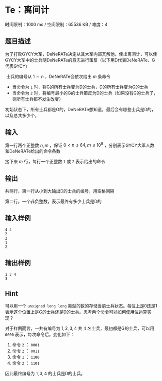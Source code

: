 # Te：离间计

时间限制：1000 ms / 空间限制：65536 KB / 难度：4

## 题目描述

​ 为了打败GYCY大军，DeNeRATe决定从其大军内部瓦解他，使出离间计，可以使GYCY大军中的士兵随DeNeRATe的意志进行策反（以下用D代表DeNeRATe，G代表GYCY）

​ 士兵的编号从 $1 \sim n$ ，DeNeRATe会依次给出 $m$ 条命令

- 当命令为 `1` 时，将G的所有士兵变为D的士兵，D的所有士兵变为G的士兵
- 当命令为 `2` 时，将编号最小的G的士兵策反为D的士兵（如果没有G的士兵了，则所有士兵都不发生改变）

​ 初始状态下，所有士兵都是G的，DeNeRATe想知道，最后会有哪些士兵是D的，以及总共多少个。

## 输入

第一行两个正整数 $n, m$ ，保证 $0 < n \le 64, m \leq 10 ^ 6$ ，分别表示GYCY大军人数和DeNeRATe给出的命令条数

接下来 $m$ 行，每行一个正整数 `1` 或 `2` 表示给出的命令

## 输出

共两行，第一行从小到大输出D的士兵的编号，用空格间隔

第二行，一个非负整数，表示最终有多少士兵是D的

## 输入样例

    4 4
    2
    2
    1
    2

## 输出样例

    1 3 4
    3

## Hint

可以用一个 `unsigned long long` 类型的数的存储当前士兵状态。每位上是0还是1表示这个位置上是G的士兵还是D的士兵。思考两个命令可以如何使用位运算实现？

对于样例而言，一共有编号为 ${1, 2, 3, 4}$ 共 $4$ 名士兵，最初都是G的士兵，可以用 `0000` 表示，每次命令后，变化如下：

1. 命令 `2` ： `0001`
2. 命令 `2` ： `0011`
3. 命令 `1` ： `1100`
4. 命令 `2` ： `1101`

因此最终编号为 ${1,3,4}$ 的士兵是D的士兵。

